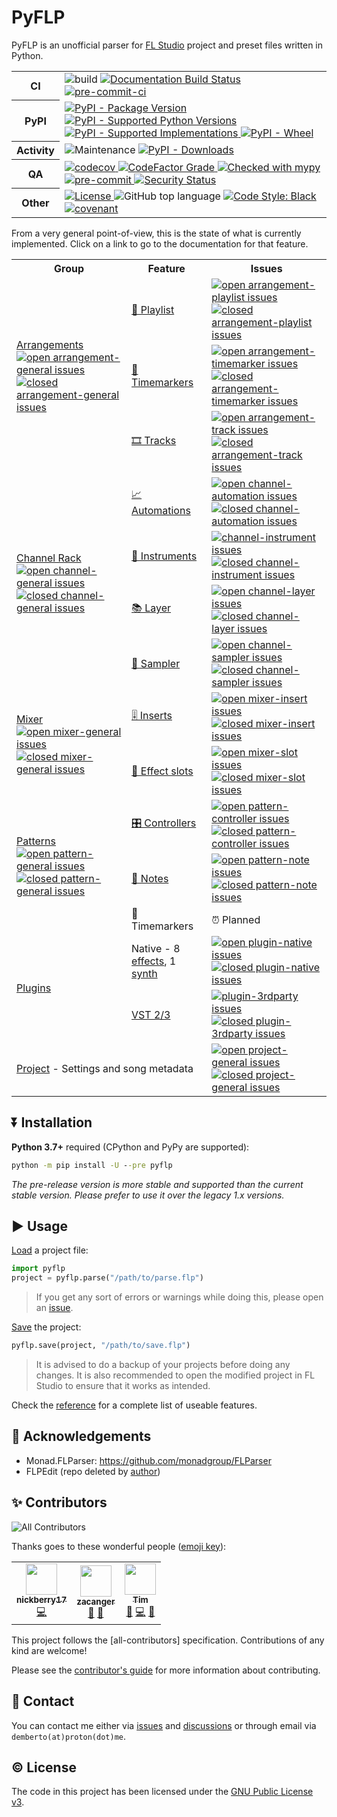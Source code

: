 # PyFLP

PyFLP is an unofficial parser for [FL Studio](https://www.image-line.com/fl-studio/)
project and preset files written in Python.

<!-- SHIELDS -->
<!-- markdownlint-disable -->
<table>
  <colgroup>
    <col style="width: 10%;"/>
    <col style="width: 90%;"/>
  </colgroup>
  <tbody>
    <tr>
      <th>CI</th>
      <td>
        <img alt="build" src="https://img.shields.io/github/workflow/status/demberto/pyflp/main"/>
        <a href="https://pyflp.readthedocs.io/en/latest/">
          <img alt="Documentation Build Status" src="https://img.shields.io/readthedocs/pyflp/latest?logo=read-the-docs"/>
        </a>
        <a href="https://results.pre-commit.ci/latest/github/demberto/PyFLP/master">
          <img alt="pre-commit-ci" src="https://results.pre-commit.ci/badge/github/demberto/PyFLP/master.svg"/>
        </a>
      </td>
    </tr>
    <tr>
      <th>PyPI</th>
      <td>
        <a href="https://pypi.org/project/PyFLP">
          <img alt="PyPI - Package Version" src="https://img.shields.io/pypi/v/PyFLP"/>
        </a>
        <a href="https://pypi.org/project/PyFLP">
          <img alt="PyPI - Supported Python Versions" src="https://img.shields.io/pypi/pyversions/PyFLP?logo=python&amp;logoColor=white"/>
        </a>
        <a href="https://pypi.org/project/PyFLP">
          <img alt="PyPI - Supported Implementations" src="https://img.shields.io/pypi/implementation/PyFLP"/>
        </a>
        <a href="https://pypi.org/project/PyFLP">
          <img alt="PyPI - Wheel" src="https://img.shields.io/pypi/wheel/PyFLP"/>
        </a>
      </td>
    </tr>
    <tr>
      <th>Activity</th>
      <td>
        <img alt="Maintenance" src="https://img.shields.io/maintenance/yes/2022"/>
        <a href="https://pypistats.org/packages/pyflp">
          <img alt="PyPI - Downloads" src="https://img.shields.io/pypi/dm/PyFLP"/>
        </a>
      </td>
    </tr>
    <tr>
      <th>QA</th>
      <td>
        <a href="https://codecov.io/gh/demberto/PyFLP">
          <img alt="codecov" src="https://codecov.io/gh/demberto/PyFLP/branch/master/graph/badge.svg?token=RGSRMMF8PF"/>
        </a>
        <a href="https://codefactor.io/repository/github/demberto/PyFLP">
          <img alt="CodeFactor Grade" src="https://img.shields.io/codefactor/grade/github/demberto/PyFLP?logo=codefactor"/>
        </a>
        <a href="http://mypy-lang.org/">
          <img alt="Checked with mypy" src="http://www.mypy-lang.org/static/mypy_badge.svg">
        </a>
        <a href="https://github.com/pre-commit/pre-commit">
          <img alt="pre-commit" src="https://img.shields.io/badge/pre--commit-enabled-brightgreen?logo=pre-commit&amp;logoColor=white"/>
        </a>
        <a href="https://github.com/PyCQA/bandit">
          <img alt="Security Status" src="https://img.shields.io/badge/security-bandit-yellow.svg"/>
        </a>
      </td>
    </tr>
    <tr>
      <th>Other</th>
      <td>
        <a href="https://github.com/demberto/PyFLP/blob/master/LICENSE">
          <img alt="License" src="https://img.shields.io/github/license/demberto/PyFLP"/>
        </a>
        <img alt="GitHub top language" src="https://img.shields.io/github/languages/top/demberto/PyFLP"/>
        <a href="https://github.com/psf/black">
          <img alt="Code Style: Black" src="https://img.shields.io/badge/code%20style-black-black"/>
        </a>
        <a href="https://github.com/demberto/PyFLP/blob/master/CODE_OF_CONDUCT.md">
          <img alt="covenant" src="https://img.shields.io/badge/Contributor%20Covenant-2.1-4baaaa.svg"/>
        </a>
      </td>
    </tr>
  </tbody>
</table>
<!-- markdownlint-restore -->

From a very general point-of-view, this is the state of what is currently
implemented. Click on a link to go to the documentation for that feature.

<!-- FEATURE TABLE -->
<!-- markdownlint-disable -->
<table>
  <tr>
    <th>Group</th>
    <th>Feature</th>
    <th>Issues</th>
  </tr>
  <tr>
    <td rowspan="3">
      <a href="https://pyflp.readthedocs.io/en/latest/reference/arrangements.html">Arrangements</a><br/>
      <a href="https://github.com/demberto/PyFLP/issues?q=is%3Aopen+is%3Aissue+label%3Aarrangement-general">
        <img alt="open arrangement-general issues" src="https://img.shields.io/github/issues-raw/demberto/PyFLP/arrangement-general?label=open&style=flat-square"/>
      </a>
      <a href="https://github.com/demberto/PyFLP/issues?q=is%3Aclosed+is%3Aissue+label%3Aarrangement-general">
        <img alt="closed arrangement-general issues" src="https://img.shields.io/github/issues-closed-raw/demberto/PyFLP/arrangement-general?label=closed&style=flat-square"/>
      </a>
    </td>
    <td><a href="https://pyflp.readthedocs.io/en/latest/reference/arrangements.html#playlist">🎼 Playlist</a></td>
    <td>
      <a href="https://github.com/demberto/PyFLP/issues?q=is%3Aopen+is%3Aissue+label%3Aarrangement-playlist">
        <img alt="open arrangement-playlist issues" src="https://img.shields.io/github/issues-raw/demberto/PyFLP/arrangement-playlist?label=open&style=flat-square"/>
      </a>
      <a href="https://github.com/demberto/PyFLP/issues?q=is%3Aclosed+is%3Aissue+label%3Aarrangement-playlist">
        <img alt="closed arrangement-playlist issues" src="https://img.shields.io/github/issues-closed-raw/demberto/PyFLP/arrangement-playlist?label=closed&style=flat-square"/>
      </a>
    </td>
  </tr>
  <tr>
    <td><a href="https://pyflp.readthedocs.io/en/latest/reference/arrangements.html#timemarker">🚩 Timemarkers</a></td>
    <td>
      <a href="https://github.com/demberto/PyFLP/issues?q=is%3Aopen+is%3Aissue+label%3Aarrangement-timemarker">
        <img alt="open arrangement-timemarker issues" src="https://img.shields.io/github/issues-raw/demberto/PyFLP/arrangement-timemarker?label=open&style=flat-square"/>
      </a>
      <a href="https://github.com/demberto/PyFLP/issues?q=is%3Aclosed+is%3Aissue+label%3Aarrangement-timemarker">
        <img alt="closed arrangement-timemarker issues" src="https://img.shields.io/github/issues-closed-raw/demberto/PyFLP/arrangement-timemarker?label=closed&style=flat-square"/>
      </a>
    </td>
  </tr>
  <tr>
    <td><a href="https://pyflp.readthedocs.io/en/latest/reference/arrangements.html#track">🎞️ Tracks</a></td>
    <td>
      <a href="https://github.com/demberto/PyFLP/issues?q=is%3Aopen+is%3Aissue+label%3Aarrangement-track">
        <img alt="open arrangement-track issues" src="https://img.shields.io/github/issues-raw/demberto/PyFLP/arrangement-track?label=open&style=flat-square"/>
      </a>
      <a href="https://github.com/demberto/PyFLP/issues?q=is%3Aclosed+is%3Aissue+label%3Aarrangement-track">
        <img alt="closed arrangement-track issues" src="https://img.shields.io/github/issues-closed-raw/demberto/PyFLP/arrangement-track?label=closed&style=flat-square"/>
      </a>
    </td>
  </tr>
  <tr>
    <td rowspan="4">
      <a href="https://pyflp.readthedocs.io/en/latest/reference/channels.html">Channel Rack</a><br/>
      <a href="https://github.com/demberto/PyFLP/issues?q=is%3Aopen+is%3Aissue+label%3Achannel-general">
        <img alt="open channel-general issues" src="https://img.shields.io/github/issues-raw/demberto/PyFLP/channel-general?label=open&style=flat-square"/>
      </a>
      <a href="https://github.com/demberto/PyFLP/issues?q=is%3Aclosed+is%3Aissue+label%3Achannel-general">
        <img alt="closed channel-general issues" src="https://img.shields.io/github/issues-closed-raw/demberto/PyFLP/channel-general?label=closed&style=flat-square"/>
      </a>
    </td>
    <td><a href="https://pyflp.readthedocs.io/en/latest/reference/channels.html#pyflp.channel.Automation">📈 Automations</a></td>
    <td>
      <a href="https://github.com/demberto/PyFLP/issues?q=is%3Aopen+is%3Aissue+label%channel-automation">
        <img alt="open channel-automation issues" src="https://img.shields.io/github/issues-raw/demberto/PyFLP/channel-automation?label=open&style=flat-square"/>
      </a>
      <a href="https://github.com/demberto/PyFLP/issues?q=is%3Aclosed+is%3Aissue+label%3Achannel-automation">
        <img alt="closed channel-automation issues" src="https://img.shields.io/github/issues-closed-raw/demberto/PyFLP/channel-automation?label=closed&style=flat-square"/>
      </a>
    </td>
  </tr>
  <tr>
    <td><a href="https://pyflp.readthedocs.io/en/latest/reference/channels.html#pyflp.channel.Instrument">🎹 Instruments</a></td>
    <td>
      <a href="https://github.com/demberto/PyFLP/issues?q=is%3Aopen+is%3Aissue+label%3Achannel-instrument">
        <img alt="channel-instrument issues" src="https://img.shields.io/github/issues-raw/demberto/PyFLP/channel-instrument?label=open&style=flat-square"/>
      </a>
      <a href="https://github.com/demberto/PyFLP/issues?q=is%3Aclosed+is%3Aissue+label%3Achannel-instrument">
        <img alt="closed channel-instrument issues" src="https://img.shields.io/github/issues-closed-raw/demberto/PyFLP/channel-instrument?label=closed&style=flat-square"/>
      </a>
    </td>
  </tr>
  <tr>
    <td><a href="https://pyflp.readthedocs.io/en/latest/reference/channels.html#pyflp.channel.Layer">📚 Layer</a></td>
    <td>
      <a href="https://github.com/demberto/PyFLP/issues?q=is%3Aopen+is%3Aissue+label%3Achannel-layer">
        <img alt="open channel-layer issues" src="https://img.shields.io/github/issues-raw/demberto/PyFLP/channel-layer?label=open&style=flat-square"/>
      </a>
      <a href="https://github.com/demberto/PyFLP/issues?q=is%3Aclosed+is%3Aissue+label%3Achannel-layer">
        <img alt="closed channel-layer issues" src="https://img.shields.io/github/issues-closed-raw/demberto/PyFLP/channel-layer?label=closed&style=flat-square"/>
      </a>
    </td>
  </tr>
  <tr>
    <td><a href="https://pyflp.readthedocs.io/en/latest/reference/channels.html#pyflp.channel.Sampler">📁 Sampler</a></td>
    <td>
      <a href="https://github.com/demberto/PyFLP/issues?q=is%3Aopen+is%3Aissue+label%3Achannel-sampler">
        <img alt="open channel-sampler issues" src="https://img.shields.io/github/issues-raw/demberto/PyFLP/channel-sampler?label=open&style=flat-square">
      </a>
      <a href="https://github.com/demberto/PyFLP/issues?q=is%3Aclosed+is%3Aissue+label%3Achannel-sampler">
        <img alt="closed channel-sampler issues" src="https://img.shields.io/github/issues-closed-raw/demberto/PyFLP/channel-sampler?label=closed&style=flat-square"/>
      </a>
    </td>
  </tr>
  <tr>
    <td rowspan="2">
      <a href="https://pyflp.readthedocs.io/en/latest/reference/mixer.html">Mixer</a><br/>
      <a href="https://github.com/demberto/PyFLP/issues?q=is%3Aopen+is%3Aissue+label%3Amixer-general">
        <img alt="open mixer-general issues" src="https://img.shields.io/github/issues-raw/demberto/PyFLP/mixer-general?label=open&style=flat-square"/>
      </a>
      <a href="https://github.com/demberto/PyFLP/issues?q=is%3Aclosed+is%3Aissue+label%3Amixer-general">
        <img alt="closed mixer-general issues" src="https://img.shields.io/github/issues-closed-raw/demberto/PyFLP/mixer-general?label=closed&style=flat-square"/>
      </a>
    </td>
    <td><a href="https://pyflp.readthedocs.io/en/latest/reference/mixer.html#pyflp.mixer.Insert">🎚️ Inserts</a></td>
    <td>
      <a href="https://github.com/demberto/PyFLP/issues?q=is%3Aopen+is%3Aissue+label%3Amixer-insert">
        <img alt="open mixer-insert issues" src="https://img.shields.io/github/issues-raw/demberto/PyFLP/mixer-insert?label=open&style=flat-square">
      </a>
      <a href="https://github.com/demberto/PyFLP/issues?q=is%3Aclosed+is%3Aissue+label%3Amixer-insert">
        <img alt="closed mixer-insert issues" src="https://img.shields.io/github/issues-closed-raw/demberto/PyFLP/mixer-insert?label=closed&style=flat-square"/>
      </a>
    </td>
  </tr>
    <tr>
    <td><a href="https://pyflp.readthedocs.io/en/latest/reference/mixer.html#pyflp.mixer.Slot">🎰 Effect slots</a></td>
    <td>
      <a href="https://github.com/demberto/PyFLP/issues?q=is%3Aopen+is%3Aissue+label%3Amixer-slot">
        <img alt="open mixer-slot issues" src="https://img.shields.io/github/issues-raw/demberto/PyFLP/mixer-slot?label=open&style=flat-square">
      </a>
      <a href="https://github.com/demberto/PyFLP/issues?q=is%3Aclosed+is%3Aissue+label%3Amixer-slot">
        <img alt="closed mixer-slot issues" src="https://img.shields.io/github/issues-closed-raw/demberto/PyFLP/mixer-slot?label=closed&style=flat-square"/>
      </a>
    </td>
  </tr>
  <tr>
    <td rowspan="3">
      <a href="https://pyflp.readthedocs.io/en/latest/reference/patterns.html">Patterns</a><br/>
      <a href="https://github.com/demberto/PyFLP/issues?q=is%3Aopen+is%3Aissue+label%3Apattern-general">
        <img alt="open pattern-general issues" src="https://img.shields.io/github/issues-raw/demberto/PyFLP/pattern-general?label=open&style=flat-square"/>
      </a>
      <a href="https://github.com/demberto/PyFLP/issues?q=is%3Aclosed+is%3Aissue+label%3Apattern-general">
        <img alt="closed pattern-general issues" src="https://img.shields.io/github/issues-closed-raw/demberto/PyFLP/pattern-general?label=closed&style=flat-square"/>
      </a>
    </td>
    <td><a href="https://pyflp.readthedocs.io/en/latest/reference/patterns.html#pyflp.pattern.Controller">🎛 Controllers</a></td>
    <td>
      <a href="https://github.com/demberto/PyFLP/issues?q=is%3Aopen+is%3Aissue+label%3Apattern-controller">
        <img alt="open pattern-controller issues" src="https://img.shields.io/github/issues-raw/demberto/PyFLP/pattern-controller?label=open&style=flat-square"/>
      </a>
      <a href="https://github.com/demberto/PyFLP/issues?q=is%3Aclosed+is%3Aissue+label%3Apattern-controller">
        <img alt="closed pattern-controller issues" src="https://img.shields.io/github/issues-closed-raw/demberto/PyFLP/pattern-controller?label=closed&style=flat-square"/>
      </a>
    </td>
  </tr>
    <tr>
    <td><a href="https://pyflp.readthedocs.io/en/latest/reference/patterns.html#pyflp.pattern.Note">🎵 Notes</a></td>
    <td>
      <a href="https://github.com/demberto/PyFLP/issues?q=is%3Aopen+is%3Aissue+label%3Apattern-note">
        <img alt="open pattern-note issues" src="https://img.shields.io/github/issues-raw/demberto/PyFLP/pattern-note?label=open&style=flat-square">
      </a>
      <a href="https://github.com/demberto/PyFLP/issues?q=is%3Aclosed+is%3Aissue+label%3Apattern-note">
        <img alt="closed pattern-note issues" src="https://img.shields.io/github/issues-closed-raw/demberto/PyFLP/pattern-note?label=closed&style=flat-square"/>
      </a>
    </td>
  </tr>
  <tr>
    <td>🚩 Timemarkers</td>
    <td>⏰ Planned</td>
  </tr>
  <tr>
    <td rowspan="2">
      <a href="https://pyflp.readthedocs.io/en/latest/reference/plugins.html">Plugins</a>
    </td>
    <td>
      Native -
      8 <a href="https://pyflp.readthedocs.io/en/latest/reference/plugins.html#effects">effects</a>,
      1 <a href="https://pyflp.readthedocs.io/en/latest/reference/plugins.html#generators">synth</a>
    </td>
    <td>
      <a href="https://github.com/demberto/PyFLP/issues?q=is%3Aopen+is%3Aissue+label%3Aplugin-native">
        <img alt="open plugin-native issues" src="https://img.shields.io/github/issues-raw/demberto/PyFLP/plugin-native?label=open&style=flat-square">
      </a>
      <a href="https://github.com/demberto/PyFLP/issues?q=is%3Aclosed+is%3Aissue+label%3Aplugin-native">
        <img alt="closed plugin-native issues" src="https://img.shields.io/github/issues-closed-raw/demberto/PyFLP/plugin-native?label=closed&style=flat-square"/>
      </a>
    </td>
  </tr>
  <tr>
    <td>
      <a href="https://pyflp.readthedocs.io/en/latest/reference/plugins.html#pyflp.plugin.VSTPlugin">VST 2/3</a>
    </td>
    <td>
      <a href="https://github.com/demberto/PyFLP/issues?q=is%3Aopen+is%3Aissue+label%3Aplugin-3rdparty">
        <img alt="plugin-3rdparty issues" src="https://img.shields.io/github/issues-raw/demberto/PyFLP/plugin-3rdparty?label=open&style=flat-square">
      </a>
      <a href="https://github.com/demberto/PyFLP/issues?q=is%3Aclosed+is%3Aissue+label%3Aplugin-3rdparty">
        <img alt="closed plugin-3rdparty issues" src="https://img.shields.io/github/issues-closed-raw/demberto/PyFLP/plugin-3rdparty?label=closed&style=flat-square"/>
      </a>
    </td>
  </tr>
  <tr>
    <td rowspan="2" colspan="2">
      <a href="https://pyflp.readthedocs.io/en/latest/reference/project.html">Project</a>
      - Settings and song metadata
    </td>
    <td colspan="2">
      <a href="https://github.com/demberto/PyFLP/issues?q=is%3Aopen+is%3Aissue+label%3Aproject-general">
        <img alt="open project-general issues" src="https://img.shields.io/github/issues-raw/demberto/PyFLP/project-general?label=open&style=flat-square">
      </a>
      <a href="https://github.com/demberto/PyFLP/issues?q=is%3Aclosed+is%3Aissue+label%3Aproject-general">
        <img alt="closed project-general issues" src="https://img.shields.io/github/issues-closed-raw/demberto/PyFLP/project-general?label=closed&style=flat-square"/>
      </a>
    </td>
  </tr>
</table>
<!-- markdownlint-restore -->

## ⏬ Installation

**Python 3.7+** required (CPython and PyPy are supported):

```bat
python -m pip install -U --pre pyflp
```

*The pre-release version is more stable and supported than the current
stable version. Please prefer to use it over the legacy 1.x versions.*

## ▶ Usage

[Load](https://pyflp.readthedocs.io/en/latest/reference.html#pyflp.parse) a project file:

```py
import pyflp
project = pyflp.parse("/path/to/parse.flp")
```

> If you get any sort of errors or warnings while doing this, please open an
> [issue](https://github.com/demberto/PyFLP/issues).

[Save](https://pyflp.readthedocs.io/en/latest/reference.html#pyflp.save) the project:

```py
pyflp.save(project, "/path/to/save.flp")
```

> It is advised to do a backup of your projects before doing any changes.
> It is also recommended to open the modified project in FL Studio to ensure
> that it works as intended.

Check the [reference](https://pyflp.rtfd.io/en/latest/reference.html) for a
complete list of useable features.

## 🙏 Acknowledgements

- Monad.FLParser: <https://github.com/monadgroup/FLParser>
- FLPEdit (repo deleted by [author](https://github.com/roadcrewworker))

## ✨ Contributors

<!-- ALL-CONTRIBUTORS-BADGE:START - Do not remove or modify this section -->
![All Contributors](https://img.shields.io/badge/all_contributors-3-orange.svg?style=flat-square)
<!-- ALL-CONTRIBUTORS-BADGE:END -->

Thanks goes to these wonderful people ([emoji key](https://allcontributors.org/docs/en/emoji-key)):

<!-- ALL-CONTRIBUTORS-LIST:START - Do not remove or modify this section -->
<!-- prettier-ignore-start -->
<!-- markdownlint-disable -->
<table>
  <tbody>
    <tr>
      <td align="center"><a href="https://github.com/nickberry17"><img src="https://avatars.githubusercontent.com/u/18670565?v=4?s=50" width="50px;" alt=""/><br /><sub><b>nickberry17</b></sub></a><br /><a href="https://github.com/demberto/PyFLP/commits?author=nickberry17" title="Code">💻</a></td>
      <td align="center"><a href="https://github.com/zacanger"><img src="https://avatars.githubusercontent.com/u/12520493?v=4?s=50" width="50px;" alt=""/><br /><sub><b>zacanger</b></sub></a><br /><a href="https://github.com/demberto/PyFLP/issues?q=author%3Azacanger" title="Bug reports">🐛</a> <a href="https://github.com/demberto/PyFLP/commits?author=zacanger" title="Documentation">📖</a></td>
      <td align="center"><a href="https://github.com/ttaschke"><img src="https://avatars.githubusercontent.com/u/7067750?v=4?s=50" width="50px;" alt=""/><br /><sub><b>Tim</b></sub></a><br /><a href="https://github.com/demberto/PyFLP/commits?author=ttaschke" title="Documentation">📖</a> <a href="https://github.com/demberto/PyFLP/commits?author=ttaschke" title="Code">💻</a> <a href="#maintenance-ttaschke" title="Maintenance">🚧</a></td>
    </tr>
  </tbody>
</table>
<!-- markdownlint-restore -->
<!-- prettier-ignore-end -->
<!-- ALL-CONTRIBUTORS-LIST:END -->

This project follows the [all-contributors] specification. Contributions of
any kind are welcome!

Please see the [contributor's guide](https://pyflp.readthedocs.io/en/latest/contributing.html)
for more information about contributing.

## 📧 Contact

You can contact me either via [issues](https://github.com/demberto/PyFLP/issues)
and [discussions](https://github.com/demberto/PyFLP/discussions) or through
email via ``demberto(at)proton(dot)me``.

## © License

The code in this project has been licensed under the
[GNU Public License v3](https://www.gnu.org/licenses/gpl-3.0.en.html).

